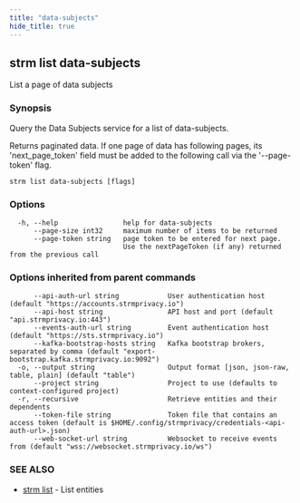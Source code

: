 ```yaml
---
title: "data-subjects"
hide_title: true
---
```

## strm list data-subjects

List a page of data subjects

### Synopsis

Query the Data Subjects service for a list of data-subjects.

Returns paginated data. If one page of data has following pages, its 'next_page_token'
field must be added to the following call via the '--page-token' flag.


```
strm list data-subjects [flags]
```

### Options

```
  -h, --help                help for data-subjects
      --page-size int32     maximum number of items to be returned
      --page-token string   page token to be entered for next page.
                            Use the nextPageToken (if any) returned from the previous call
```

### Options inherited from parent commands

```
      --api-auth-url string            User authentication host (default "https://accounts.strmprivacy.io")
      --api-host string                API host and port (default "api.strmprivacy.io:443")
      --events-auth-url string         Event authentication host (default "https://sts.strmprivacy.io")
      --kafka-bootstrap-hosts string   Kafka bootstrap brokers, separated by comma (default "export-bootstrap.kafka.strmprivacy.io:9092")
  -o, --output string                  Output format [json, json-raw, table, plain] (default "table")
      --project string                 Project to use (defaults to context-configured project)
  -r, --recursive                      Retrieve entities and their dependents
      --token-file string              Token file that contains an access token (default is $HOME/.config/strmprivacy/credentials-<api-auth-url>.json)
      --web-socket-url string          Websocket to receive events from (default "wss://websocket.strmprivacy.io/ws")
```

### SEE ALSO

* [strm list](/cli-reference/strm/list/index.md)	 - List entities

